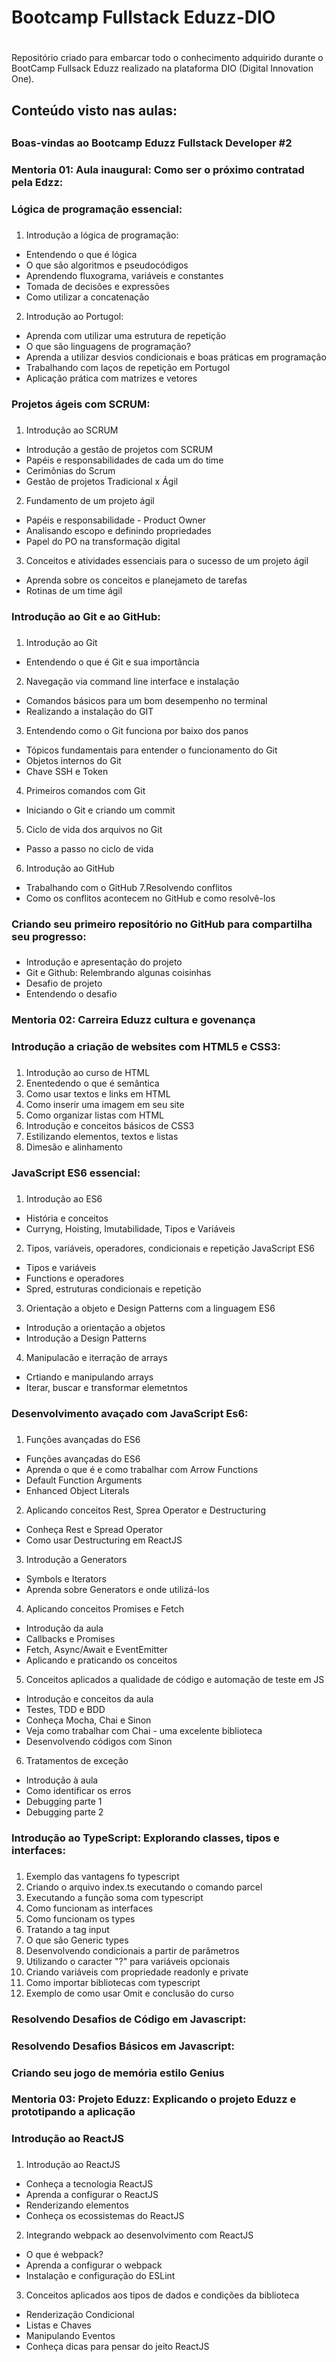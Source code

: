 # Bootcamp Fullstack Eduzz-DIO <h1>

 Repositório criado para embarcar todo o conhecimento adquirido durante o BootCamp Fullsack Eduzz realizado na plataforma DIO (Digital Innovation One).

## Conteúdo visto nas aulas: <h2>

### Boas-vindas ao Bootcamp Eduzz Fullstack Developer #2<h3>

### Mentoria 01: Aula inaugural: Como ser o próximo contratad pela Edzz:<h3>

### Lógica de programação essencial:<h3>
1. Introdução a lógica de programação:
* Entendendo o que é lógica
* O que são algoritmos e pseudocódigos
* Aprendendo fluxograma, variáveis e constantes
* Tomada de decisões e expressões
* Como utilizar a concatenação
2. Introdução ao Portugol:
* Aprenda com utilizar uma estrutura de repetição
* O que são linguagens de programação?
* Aprenda a utilizar desvios condicionais e boas práticas em programação
* Trabalhando com laços de repetição em Portugol
* Aplicação prática com matrizes e vetores

### Projetos ágeis com SCRUM:<h3>
1. Introdução ao SCRUM
* Introdução a gestão de projetos com SCRUM
* Papéis e responsabilidades de cada um do time
* Cerimônias do Scrum
* Gestão de projetos Tradicional x Ágil
2. Fundamento de um projeto ágil
* Papéis e responsabilidade - Product Owner
* Analisando escopo e definindo propriedades
* Papel do PO na transformação digital
3. Conceitos e atividades essenciais para o sucesso de um projeto ágil
* Aprenda sobre os conceitos e planejameto de tarefas
* Rotinas de um time ágil

### Introdução ao Git e ao GitHub:<h3>
1. Introdução ao Git
* Entendendo o que é Git e sua importância
2. Navegação via command line interface e instalação
* Comandos básicos para um bom desempenho no terminal
* Realizando a instalação do GIT
3. Entendendo como o Git funciona por baixo dos panos
* Tópicos fundamentais para entender o funcionamento do Git
* Objetos internos do Git
* Chave SSH e Token
4. Primeiros comandos com Git
* Iniciando o Git e criando um commit
5. Ciclo de vida dos arquivos no Git
* Passo a passo no ciclo de vida
6. Introdução ao GitHub
* Trabalhando com o GitHub
7.Resolvendo conflitos
* Como os conflitos acontecem no GitHub e como resolvê-los

### Criando seu primeiro repositório no GitHub para compartilha seu progresso:<h3>
* Introdução e apresentação do projeto
* Git e Github: Relembrando algunas coisinhas
* Desafio de projeto
* Entendendo o desafio
### Mentoria 02: Carreira Eduzz cultura e govenança<h3>

### Introdução a criação de websites com HTML5 e CSS3:<h3>
1. Introdução ao curso de HTML
2. Enentedendo o que é semântica
3. Como usar textos e links em HTML
4. Como inserir uma imagem em seu site
5. Como organizar listas com HTML
6. Introdução e conceitos básicos de CSS3
7. Estilizando elementos, textos e listas
8. Dimesão e alinhamento

### JavaScript ES6 essencial:<h3>
1. Introdução ao ES6
* História e conceitos
* Curryng, Hoisting, Imutabilidade, Tipos e Variáveis
2. Tipos, variáveis, operadores, condicionais e repetição JavaScript ES6
* Tipos e variáveis
* Functions e operadores
* Spred, estruturas condicionais e repetição
3. Orientação a objeto e Design Patterns com a linguagem ES6
* Introdução a orientação a objetos
* Introdução a Design Patterns
4. Manipulacão e iterração de arrays
* Crtiando e manipulando arrays
* Iterar, buscar e transformar elemetntos

### Desenvolvimento avaçado com JavaScript Es6:<h3>
1. Funções avançadas do ES6
* Funções avançadas do ES6
* Aprenda o que é e como trabalhar com Arrow Functions
* Default Function Arguments
* Enhanced Object Literals
2. Aplicando conceitos Rest, Sprea Operator e Destructuring
* Conheça Rest e Spread Operator
* Como usar Destructuring em ReactJS
3. Introdução a Generators
* Symbols e Iterators
* Aprenda sobre Generators e onde utilizá-los
4. Aplicando conceitos Promises e Fetch
* Introdução da aula
* Callbacks e Promises
* Fetch, Async/Await e EventEmitter
* Aplicando e praticando os conceitos
5. Conceitos aplicados a qualidade de código e automação de teste em JS
* Introdução e conceitos da aula
* Testes, TDD e BDD
* Conheça Mocha, Chai e Sinon
* Veja como trabalhar com Chai - uma excelente biblioteca
* Desenvolvendo códigos com Sinon
6. Tratamentos de exceção
* Introdução à aula
* Como identificar os erros
* Debugging parte 1
* Debugging parte 2

### Introdução ao TypeScript: Explorando classes, tipos e interfaces:<h3>
1. Exemplo das vantagens fo typescript
2. Criando o arquivo index.ts  executando o comando parcel
3. Executando a função soma com typescript
4. Como funcionam as interfaces
5. Como funcionam os types
6. Tratando a tag input
7. O que são Generic types
8. Desenvolvendo condicionais a partir de parâmetros
9. Utilizando o caracter "?" para variáveis opcionais
10. Criando variáveis com propriedade readonly e private
11. Como importar bibliotecas com typescript
12. Exemplo de como usar Omit e conclusão do curso

### Resolvendo Desafios de Código em Javascript:<h3>

### Resolvendo Desafios Básicos em Javascript:<h3>

### Criando seu jogo de memória estilo Genius<h3>

### Mentoria 03: Projeto Eduzz: Explicando o projeto Eduzz e prototipando a aplicação<h3>

### Introdução ao ReactJS<h3>
1. Introdução ao ReactJS
* Conheça a tecnologia ReactJS
* Aprenda a configurar o ReactJS
* Renderizando elementos
* Conheça os ecossistemas do ReactJS
2. Integrando webpack ao desenvolvimento com ReactJS
* O que é webpack?
* Aprenda a configurar o webpack
* Instalação e configuração do ESLint
3. Conceitos aplicados aos tipos de dados e condições da biblioteca
* Renderização Condicional
* Listas e Chaves
* Manipulando Eventos
* Conheça dicas para pensar do jeito ReactJS

